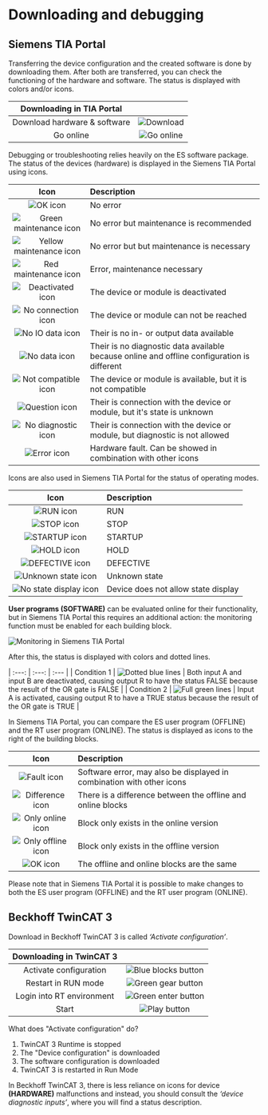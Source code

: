 # Downloading and debugging
## Siemens TIA Portal

Transferring the device configuration and the created software is done by downloading them.
After both are transferred, you can check the functioning of the hardware and software. The status is displayed with colors and/or icons.

| Downloading in TIA Portal | |
| :---: | :---: |
| Download hardware & software | ![Download](/images/TIA_download.png "Download") |
| Go online | ![Go online](/images/TIA_online.png "Go online") |

Debugging or troubleshooting relies heavily on the ES software package. The status of the devices (hardware) is displayed in the Siemens TIA Portal using icons.

| Icon | Description |
| :---: | :--- |
| ![OK icon](/images/TIA/icon1.png) | No error |
| ![Green maintenance icon](/images/TIA/icon2.png) | No error but maintenance is recommended |
| ![Yellow maintenance icon](/images/TIA/icon3.png) | No error but but maintenance is necessary |
| ![Red maintenance icon](/images/TIA/icon4.png) | Error, maintenance necessary  |
| ![Deactivated icon](/images/TIA/icon5.png) | The device or module is deactivated |
| ![No connection icon](/images/TIA/icon6.png) | The device or module can not be reached |
| ![No IO data icon](/images/TIA/icon7.png) | Their is no in- or output data available |
| ![No data icon](/images/TIA/icon8.png) | Their is no diagnostic data available because online and offline configuration is different |
| ![Not compatible icon](/images/TIA/icon9.png) | The device or module is available, but it is not compatible |
| ![Question icon](/images/TIA/icon10.png) | Their is connection with the device or module, but it's state is unknown |
| ![No diagnostic icon](/images/TIA/icon11.png) | Their is connection with the device or module, but diagnostic is not allowed |
| ![Error icon](/images/TIA/icon12.png) | Hardware fault. Can be showed in combination with other icons |

Icons are also used in Siemens TIA Portal for the status of operating modes.

| Icon | Description |
| :---: | :--- |
| ![RUN icon](/images/TIA/icon_run.png) | RUN |
| ![STOP icon](/images/TIA/icon_stop.png) | STOP |
| ![STARTUP icon](/images/TIA/icon_startup.png) | STARTUP |
| ![HOLD icon](/images/TIA/icon_hold.png) | HOLD |
| ![DEFECTIVE icon](/images/TIA/icon_defective.png) | DEFECTIVE |
| ![Unknown state icon](/images/TIA/icon_unknown.png) | Unknown state |
| ![No state display icon](/images/TIA/icon_nostate.png) | Device does not allow state display |

**User programs (SOFTWARE)** can be evaluated online for their functionality, but in Siemens TIA Portal this requires an additional action: the monitoring function must be enabled for each building block.

![Monitoring in Siemens TIA Portal](/images/TIA/monitoring.png "Monitoring in Siemens TIA Portal") 

After this, the status is displayed with colors and dotted lines.

| :---: | :---: | :--- |
| Condition 1 | ![Dotted blue lines](/images/TIA/condition1.png) | Both input A and input B are deactivated, causing output R to have the status FALSE because the result of the OR gate is FALSE |
| Condition 2 | ![Full green lines](/images/TIA/condition2.png) | Input A is activated, causing output R to have a TRUE status because the result of the OR gate is TRUE |

In Siemens TIA Portal, you can compare the ES user program (OFFLINE) and the RT user program (ONLINE). The status is displayed as icons to the right of the building blocks.

| Icon | Description |
| :---: | :--- |
| ![Fault icon](/images/TIA/compare_icon1.png) | Software error, may also be displayed in combination with other icons |
| ![Difference icon](/images/TIA/compare_icon2.png) | There is a difference between the offline and online blocks |
| ![Only online icon](/images/TIA/compare_icon3.png) | Block only exists in the online version |
| ![Only offline icon](/images/TIA/compare_icon4.png) | Block only exists in the offline version |
| ![OK icon](/images/TIA/compare_icon5.png) | The offline and online blocks are the same |

Please note that in Siemens TIA Portal it is possible to make changes to both the ES user program (OFFLINE) and the RT user program (ONLINE).

## Beckhoff TwinCAT 3

Download in Beckhoff TwinCAT 3 is called *‘Activate configuration’*.

| Downloading in TwinCAT 3| |
| :---: | :---: |
| Activate configuration | ![Blue blocks button](/images/TwinCAT/activate_config.png "Activate configuration") |
| Restart in RUN mode| ![Green gear button](/images/TwinCAT/restart_run.png "Restart in RUN mode") |
| Login into RT environment| ![Green enter button](/images/TwinCAT/login.png "Login into RT environment") |
| Start | ![Play button](/images/TwinCAT/run.png "Start") |

What does "Activate configuration" do?
1. TwinCAT 3 Runtime is stopped
2. The "Device configuration" is downloaded
3. The software configuration is downloaded
4. TwinCAT 3 is restarted in Run Mode

In Beckhoff TwinCAT 3, there is less reliance on icons for device **(HARDWARE)** malfunctions and instead, you should consult the *‘device diagnostic inputs’*, where you will find a status description.